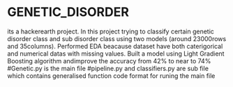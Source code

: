 # GENETIC_DISORDER
its a hackerearth project.
In this project trying to classify certain genetic disorder class and sub disorder class using two models (around 23000rows and 35columns).
Performed EDA beacause dataset have both caterigorical and numerical datas with missing values.
Built a model using Light Gradient Boosting algorithm andimprove the accuracy from 42% to near to 74%
#Genetic.py is the main file 
#pipeline.py and classifiers.py are sub file which contains generalised function code format for runing the main file

